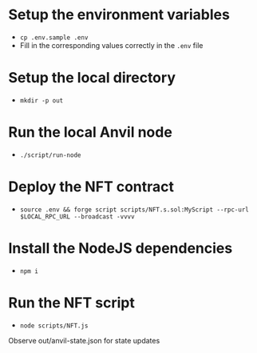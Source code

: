 # Setup the environment variables

- `cp .env.sample .env`
- Fill in the corresponding values correctly in the `.env` file

# Setup the local directory

- `mkdir -p out`

# Run the local Anvil node

- `./script/run-node`

# Deploy the NFT contract

- `source .env && forge script scripts/NFT.s.sol:MyScript --rpc-url $LOCAL_RPC_URL --broadcast -vvvv`

# Install the NodeJS dependencies

- `npm i`

# Run the NFT script

- `node scripts/NFT.js`

Observe out/anvil-state.json for state updates
